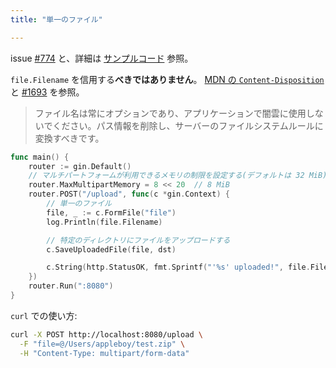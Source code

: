 ```yaml
---
title: "単一のファイル"

---
```


issue [#774](https://github.com/gin-gonic/gin/issues/774) と、詳細は [サンプルコード](https://github.com/gin-gonic/examples/tree/master/upload-file/single) 参照。

`file.Filename` を信用する**べきではありません**。 [MDN の `Content-Disposition`](https://developer.mozilla.org/ja/docs/Web/HTTP/Headers/Content-Disposition#Directives) と [#1693](https://github.com/gin-gonic/gin/issues/1693) を参照。

> ファイル名は常にオプションであり、アプリケーションで闇雲に使用しないでください。パス情報を削除し、サーバーのファイルシステムルールに変換すべきです。

```go
func main() {
	router := gin.Default()
	// マルチパートフォームが利用できるメモリの制限を設定する(デフォルトは 32 MiB)
	router.MaxMultipartMemory = 8 << 20  // 8 MiB
	router.POST("/upload", func(c *gin.Context) {
		// 単一のファイル
		file, _ := c.FormFile("file")
		log.Println(file.Filename)

		// 特定のディレクトリにファイルをアップロードする
		c.SaveUploadedFile(file, dst)

		c.String(http.StatusOK, fmt.Sprintf("'%s' uploaded!", file.Filename))
	})
	router.Run(":8080")
}
```

`curl` での使い方:

```sh
curl -X POST http://localhost:8080/upload \
  -F "file=@/Users/appleboy/test.zip" \
  -H "Content-Type: multipart/form-data"
```

